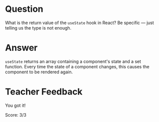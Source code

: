# Question

What is the return value of the `useState` hook in React? Be specific — just telling us the type is not enough.

# Answer

`useState` returns an array containing a component's state and a set function. Every time the state of a component changes, this causes the component to be rendered again.

# Teacher Feedback

You got it!

Score: 3/3